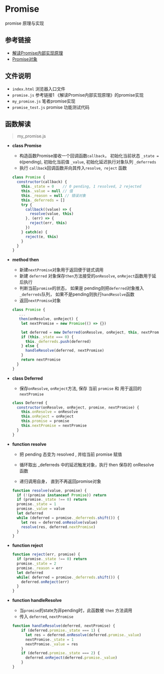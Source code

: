 # Promise

promise 原理与实现



## 参考链接

* [解读Promise内部实现原理](https://juejin.im/post/5a30193051882503dc53af3c)
* [Promise对象](http://es6.ruanyifeng.com/#docs/promise)



## 文件说明

* `index.html` 浏览器入口文件
* `promise.js` 参考链接1 《解读Promise内部实现原理》的promise实现
* `my_promise.js`  笔者promise实现
* `promise_test.js` promise 功能测试代码



## 函数解读



> my_promise.js

* **class Promise**

  * 构造函数Promise接收一个回调函数`callback`， 初始化当前状态 `_state = 0`(pending), 初始化当前值 `_value`, 初始化延迟执行对象队列 `_deferreds`
  * 执行 `callback`回调函数并向其传入`resolve`,` reject` 函数

  ```js
  class Promise {
    constructor(callback) {
      this._state = 0    // 0 pending, 1 resolved, 2 rejected
      this._value = null // 值
      this._reason = null // 错误对象
      this._deferreds = []
      try {
        callback((value) => {
          resolve(value, this)
        }, (err) => {
          reject(err, this)
        })
      } catch(e) {
        reject(e, this)
      }
    }
  }
  ```

* **method then**

  * 新建`nextPromise`对象用于返回便于链式调用
  * 新建 `deferred` 对象保存`then`方法接受的`onResolve`, `onReject`函数用于延后执行
  * 判断当前`promise`的状态， 如果是 pending则把`deferred`对象推入`_deferreds`队列， 如果不是pending则执行`handResolve`函数
  * 返回`nextPromise`对象

  ```js
  class Promise {
     ...
     then(onResolve, onReject) {
      let nextPromise = new Promise(() => {})
  
      let deferred = new Deferred(onResolve, onReject, this, nextPromise)
      if (this._state === 0) {
        this._deferreds.push(deferred)
      } else {
        handleResolve(deferred, nextPromise)
      }
      return nextPromise
    }
  }
  ```

* **class Deferred**

  * 保存`onResolve`, `onReject`方法, 保存 当前 `promise` 和 用于返回的 `nextPromise`

  ```js
  class Deferred {
    constructor(onResolve, onReject, promise, nextPromise) {
      this.onResolve = onResolve
      this.onReject = onReject
      this.promise = promise
      this.nextPromise = nextPromise
    }
  }
  ```

* **function resolve**

  * 把 pending 态变为 resolved , 并给当前 promise 赋值

  * 循环取出 _deferreds 中的延迟触发对象，执行 then 保存的 onResolve 函数

  * 递归调用自身， 直到不再返回promise对象

  ```js
  function resolve(value, promise) {
    if (!(promise instanceof Promise)) return
    if (promise._state !== 0) return
    promise._state = 1
    promise._value = value
    let deferred
    while (deferred = promise._deferreds.shift()) {
      let res = deferred.onResolve(value)
      resolve(res, deferred.nextPromise)
    }
  }
  ```

* **function reject**

  ```js
  function reject(err, promise) {
    if (promise._state !== 0) return
    promise._state = 2
    promise._reason = err
    let deferred
    while( deferred = promise._deferreds.shift()) {
      deferred.onReject(err)
    }
  }
  ```

* **function handleResolve**

  * 当`promise`的state为非pending时，此函数被 `then` 方法调用
  *  传入 `deferred`, `nextPromise`

  ```js
  function handleResolve(deferred, nextPromise) {
      if (deferred.promise._state === 1) {
        let res = deferred.onResolve(deferred.promise._value)
        nextPromise._state = 1
        nextPromise._value = res
      } 
      if (deferred.promise._state === 2) {
        deferred.onReject(deferred.promise._value)
      }
  }
  ```
